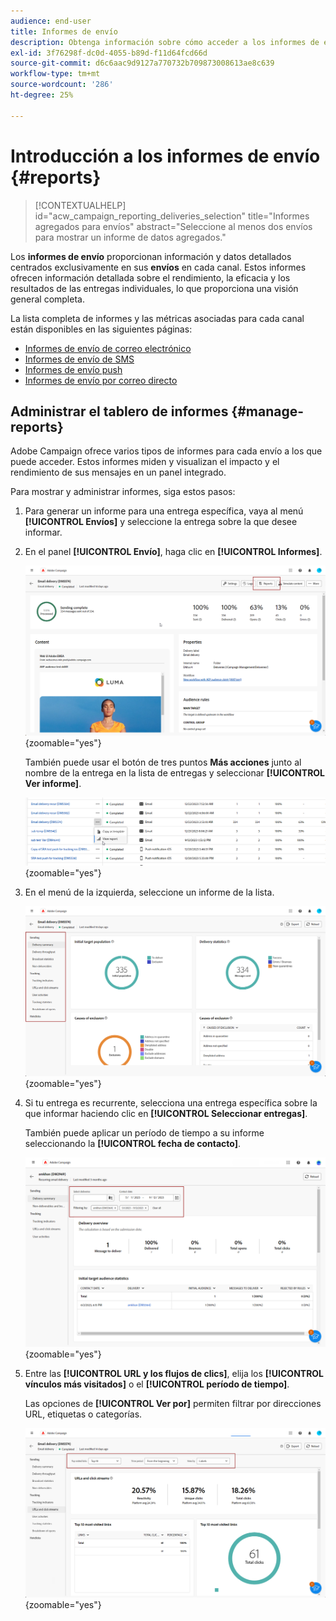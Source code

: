 ```yaml
---
audience: end-user
title: Informes de envío
description: Obtenga información sobre cómo acceder a los informes de envío y cómo utilizarlos
exl-id: 3f76298f-dc0d-4055-b89d-f11d64fcd66d
source-git-commit: d6c6aac9d9127a770732b709873008613ae8c639
workflow-type: tm+mt
source-wordcount: '286'
ht-degree: 25%

---
```


# Introducción a los informes de envío {#reports}

>[!CONTEXTUALHELP]
>id="acw_campaign_reporting_deliveries_selection"
>title="Informes agregados para envíos"
>abstract="Seleccione al menos dos envíos para mostrar un informe de datos agregados."

Los **informes de envío** proporcionan información y datos detallados centrados exclusivamente en sus **envíos** en cada canal. Estos informes ofrecen información detallada sobre el rendimiento, la eficacia y los resultados de las entregas individuales, lo que proporciona una visión general completa.

La lista completa de informes y las métricas asociadas para cada canal están disponibles en las siguientes páginas:

* [Informes de envío de correo electrónico](email-report.md)
* [Informes de envío de SMS](sms-report.md)
* [Informes de envío push](push-report.md)
* [Informes de envío por correo directo](direct-mail.md)

## Administrar el tablero de informes {#manage-reports}

Adobe Campaign ofrece varios tipos de informes para cada envío a los que puede acceder. Estos informes miden y visualizan el impacto y el rendimiento de sus mensajes en un panel integrado.

Para mostrar y administrar informes, siga estos pasos:

1. Para generar un informe para una entrega específica, vaya al menú **[!UICONTROL Envíos]** y seleccione la entrega sobre la que desee informar.

1. En el panel **[!UICONTROL Envío]**, haga clic en **[!UICONTROL Informes]**.

   ![Panel de envío que muestra la opción Informes](assets/manage_delivery_report_1.png){zoomable="yes"}

   También puede usar el botón de tres puntos **Más acciones** junto al nombre de la entrega en la lista de entregas y seleccionar **[!UICONTROL Ver informe]**.

   ![Lista de envíos con el botón Más acciones resaltado](assets/manage_delivery_report_2.png){zoomable="yes"}

1. En el menú de la izquierda, seleccione un informe de la lista.

   ![Menú de selección de informes en el panel izquierdo](assets/manage_delivery_report_3.png){zoomable="yes"}

1. Si tu entrega es recurrente, selecciona una entrega específica sobre la que informar haciendo clic en **[!UICONTROL Seleccionar entregas]**.

   También puede aplicar un período de tiempo a su informe seleccionando la **[!UICONTROL fecha de contacto]**.

   ![Selección de envío recurrente con la opción Fecha de contacto](assets/delivery-recurring.png){zoomable="yes"}

1. Entre las **[!UICONTROL URL y los flujos de clics]**, elija los **[!UICONTROL vínculos más visitados]** o el **[!UICONTROL período de tiempo]**.

   Las opciones de **[!UICONTROL Ver por]** permiten filtrar por direcciones URL, etiquetas o categorías.

   ![Ver por opciones para filtrar direcciones URL, etiquetas o categorías](assets/manage_delivery_report_5.png){zoomable="yes"}